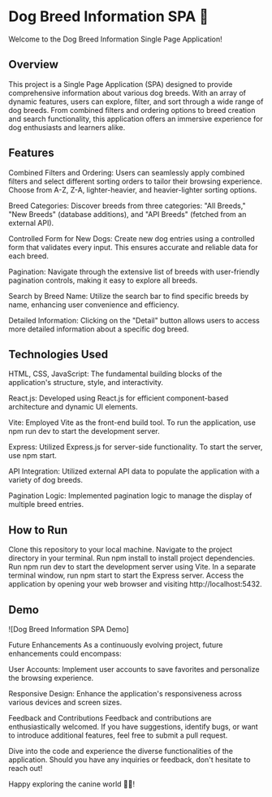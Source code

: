 # Dog Breed Information SPA 🐶

Welcome to the Dog Breed Information Single Page Application!

## Overview
This project is a Single Page Application (SPA) designed to provide comprehensive information about various dog breeds. With an array of dynamic features, users can explore, filter, and sort through a wide range of dog breeds. From combined filters and ordering options to breed creation and search functionality, this application offers an immersive experience for dog enthusiasts and learners alike.

## Features
Combined Filters and Ordering: Users can seamlessly apply combined filters and select different sorting orders to tailor their browsing experience. Choose from A-Z, Z-A, lighter-heavier, and heavier-lighter sorting options.

Breed Categories: Discover breeds from three categories: "All Breeds," "New Breeds" (database additions), and "API Breeds" (fetched from an external API).

Controlled Form for New Dogs: Create new dog entries using a controlled form that validates every input. This ensures accurate and reliable data for each breed.

Pagination: Navigate through the extensive list of breeds with user-friendly pagination controls, making it easy to explore all breeds.

Search by Breed Name: Utilize the search bar to find specific breeds by name, enhancing user convenience and efficiency.

Detailed Information: Clicking on the "Detail" button allows users to access more detailed information about a specific dog breed.

## Technologies Used
HTML, CSS, JavaScript: The fundamental building blocks of the application's structure, style, and interactivity.

React.js: Developed using React.js for efficient component-based architecture and dynamic UI elements.

Vite: Employed Vite as the front-end build tool. To run the application, use npm run dev to start the development server.

Express: Utilized Express.js for server-side functionality. To start the server, use npm start.

API Integration: Utilized external API data to populate the application with a variety of dog breeds.

Pagination Logic: Implemented pagination logic to manage the display of multiple breed entries.

## How to Run
Clone this repository to your local machine.
Navigate to the project directory in your terminal.
Run npm install to install project dependencies.
Run npm run dev to start the development server using Vite.
In a separate terminal window, run npm start to start the Express server.
Access the application by opening your web browser and visiting http://localhost:5432.

## Demo
![Dog Breed Information SPA Demo]

Future Enhancements
As a continuously evolving project, future enhancements could encompass:

User Accounts: Implement user accounts to save favorites and personalize the browsing experience.

Responsive Design: Enhance the application's responsiveness across various devices and screen sizes.

Feedback and Contributions
Feedback and contributions are enthusiastically welcomed. If you have suggestions, identify bugs, or want to introduce additional features, feel free to submit a pull request.

Dive into the code and experience the diverse functionalities of the application. Should you have any inquiries or feedback, don't hesitate to reach out!

Happy exploring the canine world 🐕‍🦺!
